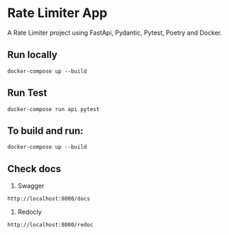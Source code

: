 # Rate Limiter App

A Rate Limiter project using FastApi, Pydantic, Pytest, Poetry and Docker.

## Run locally
```
docker-compose up --build
```


## Run Test
```
docker-compose run api pytest
```

## To build and run:
```
docker-compose up --build
```

## Check docs
1. Swagger
```
http://localhost:8000/docs
```

1. Redocly
```
http://localhost:8000/redoc
```